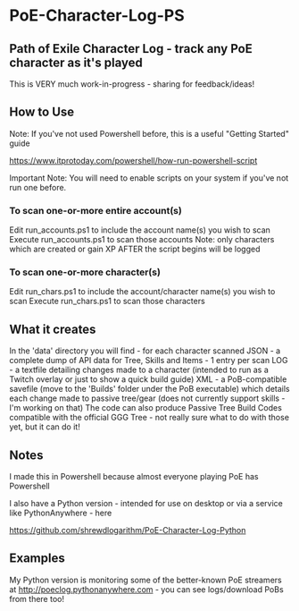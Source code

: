 # PoE-Character-Log-PS #
## Path of Exile Character Log - track any PoE character as it's played ##

This is VERY much work-in-progress - sharing for feedback/ideas!

## How to Use ##
Note: If you've not used Powershell before, this is a useful "Getting Started" guide

https://www.itprotoday.com/powershell/how-run-powershell-script

Important Note: You will need to enable scripts on your system if you've not run one before.

### To scan one-or-more entire account(s) ###

Edit run_accounts.ps1 to include the account name(s) you wish to scan
Execute run_accounts.ps1 to scan those accounts
Note: only characters which are created or gain XP AFTER the script begins will be logged

### To scan one-or-more character(s) ###

Edit run_chars.ps1 to include the account/character name(s) you wish to scan
Execute run_chars.ps1 to scan those characters

## What it creates ##
In the 'data' directory you will find - for each character scanned
JSON - a complete dump of API data for Tree, Skills and Items - 1 entry per scan
LOG - a textfile detailing changes made to a character (intended to run as a Twitch overlay or just to show a quick build guide)
XML - a PoB-compatible savefile (move to the 'Builds' folder under the PoB executable) which details each change made to passive tree/gear (does not currently support skills - I'm working on that)
The code can also produce Passive Tree Build Codes compatible with the official GGG Tree - not really sure what to do with those yet, but it can do it!

## Notes ##
I made this in Powershell because almost everyone playing PoE has Powershell

I also have a Python version - intended for use on desktop or via a service like PythonAnywhere - here

https://github.com/shrewdlogarithm/PoE-Character-Log-Python

## Examples ##
My Python version is monitoring some of the better-known PoE streamers at http://poeclog.pythonanywhere.com - you can see logs/download PoBs from there too!
